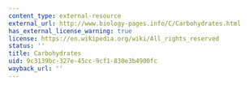 ```yaml
---
content_type: external-resource
external_url: http://www.biology-pages.info/C/Carbohydrates.html
has_external_license_warning: true
license: https://en.wikipedia.org/wiki/All_rights_reserved
status: ''
title: Carbohydrates
uid: 9c3139bc-327e-45cc-9cf1-830e3b4900fc
wayback_url: ''
---
```

